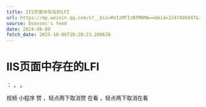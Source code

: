 ```yaml
---
title: IIS页面中存在的LFI
url: https://mp.weixin.qq.com/s?__biz=MzIzMTIzNTM0MA==&mid=2247495847&idx=1&sn=519a699e97bda29b955eb9a381026de1
source: Doonsec's feed
date: 2024-09-09
fetch_date: 2025-10-06T18:20:23.200636
---
```


# IIS页面中存在的LFI

：
，
。

视频
小程序
赞
，轻点两下取消赞
在看
，轻点两下取消在看